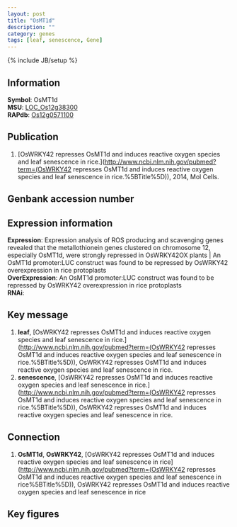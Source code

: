 ```yaml
---
layout: post
title: "OsMT1d"
description: ""
category: genes
tags: [leaf, senescence, Gene]
---
```

{% include JB/setup %}

## Information
__Symbol__: OsMT1d  
__MSU__: [LOC_Os12g38300](http://rice.plantbiology.msu.edu/cgi-bin/ORF_infopage.cgi?orf=LOC_Os12g38300)  
__RAPdb__: [Os12g0571100](http://rapdb.dna.affrc.go.jp/viewer/gbrowse_details/irgsp1?name=Os12g0571100)  

## Publication
1. [OsWRKY42 represses OsMT1d and induces reactive oxygen species and leaf senescence in rice.](http://www.ncbi.nlm.nih.gov/pubmed?term=(OsWRKY42 represses OsMT1d and induces reactive oxygen species and leaf senescence in rice.%5BTitle%5D)), 2014, Mol Cells.

## Genbank accession number

## Expression information
__Expression__: Expression analysis of ROS producing and scavenging genes revealed that the metallothionein genes clustered on chromosome 12, especially OsMT1d, were strongly repressed in OsWRKY42OX plants |  An OsMT1d promoter:LUC construct was found to be repressed by OsWRKY42 overexpression in rice protoplasts  
__OverExpression__: An OsMT1d promoter:LUC construct was found to be repressed by OsWRKY42 overexpression in rice protoplasts  
__RNAi__:  

## Key message
1. __leaf__, [OsWRKY42 represses OsMT1d and induces reactive oxygen species and leaf senescence in rice.](http://www.ncbi.nlm.nih.gov/pubmed?term=(OsWRKY42 represses OsMT1d and induces reactive oxygen species and leaf senescence in rice.%5BTitle%5D)), OsWRKY42 represses OsMT1d and induces reactive oxygen species and leaf senescence in rice.
2. __senescence__, [OsWRKY42 represses OsMT1d and induces reactive oxygen species and leaf senescence in rice.](http://www.ncbi.nlm.nih.gov/pubmed?term=(OsWRKY42 represses OsMT1d and induces reactive oxygen species and leaf senescence in rice.%5BTitle%5D)), OsWRKY42 represses OsMT1d and induces reactive oxygen species and leaf senescence in rice.

## Connection
1. __OsMT1d__, __OsWRKY42__, [OsWRKY42 represses OsMT1d and induces reactive oxygen species and leaf senescence in rice](http://www.ncbi.nlm.nih.gov/pubmed?term=(OsWRKY42 represses OsMT1d and induces reactive oxygen species and leaf senescence in rice%5BTitle%5D)), OsWRKY42 represses OsMT1d and induces reactive oxygen species and leaf senescence in rice

## Key figures


